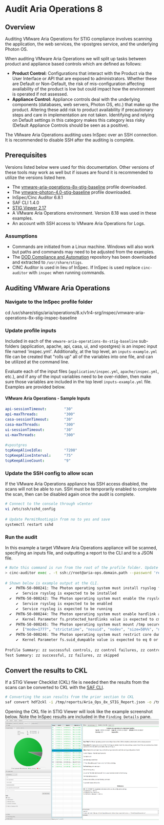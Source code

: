 # Audit Aria Operations 8

## Overview
Auditing VMware Aria Operations for STIG compliance involves scanning the application, the web services, the vpostgres service, and the underlying Photon OS.  

When auditing VMware Aria Operations we will split up tasks between product and appliance based controls which are defined as follows:

* **Product Control:** Configurations that interact with the Product via the User Interface or API that are exposed to administrators. Whether these are Default or Non-Default, the risk of mis-configuration affecting availability of the product is low but could impact how the environment is operated if not assessed.
* **Appliance Control:** Appliance controls deal with the underlying components (databases, web servers, Photon OS, etc.) that make up the product. Altering these add risk to product availability if precautionary steps and care in implementation are not taken. Identifying and relying on Default settings in this category makes this category less risky (Default Appliance Controls should be seen as a positive).

The VMware Aria Operations auditing uses InSpec over an SSH connection. It is recommended to disable SSH after the auditing is complete.

## Prerequisites
Versions listed below were used for this documentation. Other versions of these tools may work as well but if issues are found it is recommended to utilize the versions listed here.  

* The [vmware-aria-operations-8x-stig-baseline](https://github.com/vmware/dod-compliance-and-automation/tree/master/aria/operations/8.x/v1r3-srg/inspec/vmware-aria-operations-8x-stig-inspec-baseline) profile downloaded.
* The [vmware-photon-4.0-stig-baseline](https://github.com/vmware/dod-compliance-and-automation/tree/master/photon/4.0/v1r5-srg/inspec/vmware-photon-4.0-stig-baseline) profile downloaded.
* InSpec/Cinc Auditor 6.8.1
* SAF CLI 1.4.0
* [STIG Viewer 2.17](https://public.cyber.mil/stigs/srg-stig-tools/)
* A VMware Aria Operations environment. Version 8.18 was used in these examples.
* An account with SSH access to VMware Aria Operations for Logs.

### Assumptions
* Commands are initiated from a Linux machine. Windows will also work but paths and commands may need to be adjusted from the examples.
* The [DOD Compliance and Automation](https://github.com/vmware/dod-compliance-and-automation) repository has been downloaded and extracted to `/usr/share/stigs`.
* CINC Auditor is used in lieu of InSpec. If InSpec is used replace `cinc-auditor` with `inspec` when running commands.

## Auditing VMware Aria Operations
### Navigate to the InSpec profile folder
cd /usr/share/stigs/aria/operations/8.x/v1r4-srg/inspec/vmware-aria-operations-8x-stig-inspec-baseline  

### Update profile inputs
Included in each of the `vmware-aria-operations-8x-stig-baseline` sub-folders (application, apache, api, casa, ui, and vpostgres) is an inspec input file named 'inspec.yml'. 
Additionally, at the top level, an `inputs-example.yml` file can be created that "rolls up" all of the variables into one file, and can be utilized at the command line.

Evaluate each of the input files (`application/inspec.yml`, `apache/inspec.yml`, etc.), and if any of the input variables need to be over-ridden, then make sure those variables are included in the top level `inputs-example.yml` file. Examples are provided below.

#### VMware Aria Operations - Sample Inputs

```yml
api-sessionTimeout:        "30"
api-maxThreads:            "300"
casa-sessionTimeout:       "30"
casa-maxThreads:           "300"
ui-sessionTimeout:         "30"
ui-maxThreads:             "300"

#vpostgres
tcpKeepAliveIdle:          "7200"
tcpKeepAliveInterval:      "75"
tcpKeepAliveCount:         "9"
```

### Update the SSH config to allow scan
If the VMware Aria Operations appliance has SSH access disabled, the scans will not be able to run. SSH must be temporarily enabled to complete the scan, then can be disabled again once the audit is complete.  

```bash
# Connect to the console through vCenter
vi /etc/ssh/sshd_config

# Update PermitRootLogin from no to yes and save
systemctl restart sshd
```

### Run the audit
In this example a target VMware Aria Operations appliance will be scanned, specifying an inputs file, and outputting a report to the CLI and to a JSON file.  
```bash
# Note this command is run from the root of the profile folder. Update paths as needed (instead of '.', use './path/to/profile') if running from a different location.
> cinc-auditor exec . -t ssh://root@aria-ops.domain.path --password 'replaceme' --show-progress --input-file inputs-example.yml --reporter cli json:/tmp/reports/Aria_Ops_8x_STIG_Report.json

# Shown below is example output at the CLI.
  ✔  PHTN-50-000241: The Photon operating system must install rsyslog for offloading of audit logs.
     ✔  Service rsyslog is expected to be installed
  ✔  PHTN-50-000242: The Photon operating system must enable the rsyslog service.
     ✔  Service rsyslog is expected to be enabled
     ✔  Service rsyslog is expected to be running
  ✔  PHTN-50-000244: The Photon operating system must enable hardlink access control protection in the kernel.
     ✔  Kernel Parameter fs.protected_hardlinks value is expected to cmp == 1
  ✔  PHTN-50-000245: The Photon operating system must mount /tmp securely.
     ✔  ["mode=1777", "strictatime", "nosuid", "nodev", "size=50%%", "nr_inodes=1m", "noexec"] is expected to include "nosuid", "noexec", and "nodev"
  ✔  PHTN-50-000246: The Photon operating system must restrict core dumps.
     ✔  Kernel Parameter fs.suid_dumpable value is expected to eq 0 or eq 2

Profile Summary: zz successful controls, zz control failures, zz controls skipped
Test Summary: zz successful, zz failures, zz skipped
```

## Convert the results to CKL
If a STIG Viewer Checklist (CKL) file is needed then the results from the scans can be converted to CKL with the [SAF CLI](/docs/automation-tools/safcli.md).

```bash
# Converting the scan results from the prior section to CKL
saf convert hdf2ckl -i /tmp/reports/Aria_Ops_8x_STIG_Report.json -o /tmp/reports/Aria_Ops_8x_STIG_Report.ckl --hostname aria-ops --fqdn aria-ops.domain.path --ip 10.10.10.20 --mac 00:00:00:00:00:00
```

Opening the CKL file in STIG Viewer will look like the example screenshot below. Note the InSpec results are included in the `Finding Details` pane.  
![STIG Viewer Checklist](../../../images/VROPS_ckl_screenshot.png)